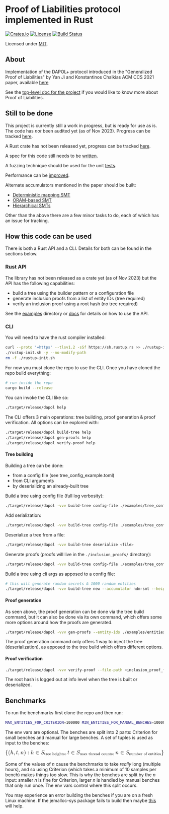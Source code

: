 # Proof of Liabilities protocol implemented in Rust

[![Crates.io](https://img.shields.io/crates/v/dapol?style=flat-square)](https://crates.io/crates/dapol)
[![License](https://img.shields.io/badge/license-MIT-blue?style=flat-square)](LICENSE)
[![Build Status](https://img.shields.io/github/actions/workflow/status/silversixpence-crypto/dapol/ci.yml?branch=main&style=flat-square)](https://github.com/silversixpence-crypto/dapol/actions/workflows/ci.yml?query=branch%3Amain)

Licensed under [MIT](LICENSE).

## About

Implementation of the DAPOL+ protocol introduced in the "Generalized Proof of Liabilities" by Yan Ji and Konstantinos Chalkias ACM CCS 2021 paper, available [here](https://eprint.iacr.org/2021/1350)

See the [top-level doc for the project](https://hackmd.io/p0dy3R0RS5qpm3sX-_zreA) if you would like to know more about Proof of Liabilities.

## Still to be done

This project is currently still a work in progress, but is ready for
use as is. The code has _not_ been audited yet (as of Nov 2023). Progress can be tracked [here](https://github.com/silversixpence-crypto/dapol/issues/91).

A Rust crate has not been released yet, progress can be tracked [here](https://github.com/silversixpence-crypto/dapol/issues/13).

A spec for this code still needs to be [written](https://github.com/silversixpence-crypto/dapol/issues/17).

A fuzzing technique should be used for the unit [tests](https://github.com/silversixpence-crypto/dapol/issues/46).

Performance can be [improved](https://github.com/silversixpence-crypto/dapol/issues/44).

Alternate accumulators mentioned in the paper should be built:
- [Deterministic mapping SMT](https://github.com/silversixpence-crypto/dapol/issues/9)
- [ORAM-based SMT](https://github.com/silversixpence-crypto/dapol/issues/8)
- [Hierarchical SMTs](https://github.com/silversixpence-crypto/dapol/issues/7)

Other than the above there are a few minor tasks to do, each of which has an issue for tracking.

## How this code can be used

There is both a Rust API and a CLI. Details for both can be found in the sections below.

### Rust API

The library has not been released as a crate yet (as of Nov 2023) but the API has the following capabilities:
- build a tree using the builder pattern or a configuration file
- generate inclusion proofs from a list of entity IDs (tree required)
- verify an inclusion proof using a root hash (no tree required)

See the [examples](https://github.com/silversixpence-crypto/dapol/examples) directory or [docs](https://docs.rs/dapol/latest/dapol/#rust-api) for details on how to use the API.

### CLI

You will need to have the rust compiler installed:
```bash
curl --proto '=https' --tlsv1.2 -sSf https://sh.rustup.rs >> ./rustup-init.sh
./rustup-init.sh -y --no-modify-path
rm -f ./rustup-init.sh
```

For now you must clone the repo to use the CLI. Once you have cloned the repo build everything:
```bash
# run inside the repo
cargo build --release
```

You can invoke the CLI like so:
```bash
./target/release/dapol help
```

The CLI offers 3 main operations: tree building, proof generation & proof verification. All options can be explored with:
```bash
./target/release/dapol build-tree help
./target/release/dapol gen-proofs help
./target/release/dapol verify-proof help
```

#### Tree building

Building a tree can be done:
- from a config file (see tree_config_example.toml)
- from CLI arguments
- by deserializing an already-built tree

Build a tree using config file (full log verbosity):
```bash
./target/release/dapol -vvv build-tree config-file ./examples/tree_config_example.toml
```

Add serialization:
```bash
./target/release/dapol -vvv build-tree config-file ./examples/tree_config_example.toml --serialize .
```

Deserialize a tree from a file:
```bash
./target/release/dapol -vvv build-tree deserialize <file>
```

Generate proofs (proofs will live in the `./inclusion_proofs/` directory):
```bash
./target/release/dapol -vvv build-tree config-file ./examples/tree_config_example.toml --gen-proofs ./examples/entities_example.csv
```

Build a tree using cli args as apposed to a config file:
```bash
# this will generate random secrets & 1000 random entities
./target/release/dapol -vvv build-tree new --accumulator ndm-smt --height 16 --random-entities 1000
```

#### Proof generation

As seen above, the proof generation can be done via the tree build command, but it can also be done via its own command, which offers some more options around how the proofs are generated.

```bash
./target/release/dapol -vvv gen-proofs --entity-ids ./examples/entities_example.csv --tree-file <serialized_tree_file>
```

The proof generation command only offers 1 way to inject the tree (deserialization), as apposed to the tree build which offers different options.

#### Proof verification

```bash
./target/release/dapol -vvv verify-proof --file-path <inclusion_proof_file> --root-hash <hash>
```

The root hash is logged out at info level when the tree is built or deserialized.

## Benchmarks

To run the benchmarks first clone the repo and then run:
```bash
MAX_ENTITIES_FOR_CRITERION=100000 MIN_ENTITIES_FOR_MANUAL_BENCHES=100000 cargo bench
```
The env vars are optional. The benches are split into 2 parts: Criterion for small benches and manual for large benches. A set of tuples is used as input to the benches:

![](resources/readme_eq_benchmark.svg)

Some of the values of $n$ cause the benchmarks to take *really* long (multiple hours), and so using Criterion (which takes a minimum of 10 samples per bench) makes things too slow. This is why the benches are split by the $n$ input: smaller $n$ is fine for Criterion, larger $n$ is handled by manual benches that only run once. The env vars control where this split occurs.

You may experience an error building the benches if you are on a fresh Linux machine. If the jemalloc-sys package fails to build then maybe [this](https://github.com/tikv/jemallocator/issues/29) will help.


